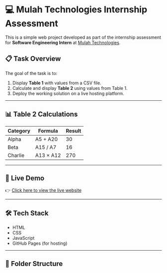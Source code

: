 # 💻 Mulah Technologies Internship Assessment

This is a simple web project developed as part of the internship assessment for **Software Engineering Intern** at [Mulah Technologies](https://simpleloyalty.com).

## 📋 Task Overview

The goal of the task is to:
1. Display **Table 1** with values from a CSV file.
2. Calculate and display **Table 2** using values from Table 1.
3. Deploy the working solution on a live hosting platform.

---

## 📊 Table 2 Calculations

| Category | Formula       | Result |
|----------|---------------|--------|
| Alpha    | A5 + A20      | 30     |
| Beta     | A15 / A7      | 16     |
| Charlie  | A13 × A12     | 270    |

---

## 🚀 Live Demo

👉 [Click here to view the live website](https://almaflehi.github.io/mulah-assessment/)

---

## 🛠️ Tech Stack

- HTML
- CSS
- JavaScript
- GitHub Pages (for hosting)

---

## 📂 Folder Structure

